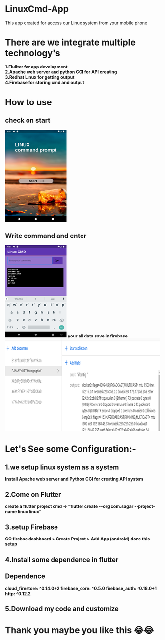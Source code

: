 # LinuxCmd-App

This app created for access our Linux system from your mobile phone

<h1>There are we integrate multiple technology's </h1>
<b>1.Flullter for app development <br>
2.Apache web server and python  CGI for API creating <br>
3.Redhat Linux for getting output <br>
4.Firebase for storing cmd and output</b>
<h1> How to use </h1>
<h2><b>check on start</b></h2> 
<img src = "https://github.com/sagarjangid41/LinuxCmd-App/blob/main/images/Screenshot_1604312015.png" width="200" height="300"/>
<h2>Write command and enter </h2>
<img src = "https://github.com/sagarjangid41/LinuxCmd-App/blob/main/images/Screenshot_1604312010.png" width="200" height="300"/>
<b>your all data save in firebase<b> 
<img src = "https://github.com/sagarjangid41/LinuxCmd-App/blob/main/images/Screenshot%20(544).png" height="300" />
<h1>Let's See some Configuration:-   </h1>
<h2>1.we setup linux system as a system </h2>
<b>Install Apache web server and Python CGI for creating API system 
<h2>2.Come on Flutter </h2>
create a flutter project 
cmd -> "flutter create --org com.sagar --project-name linux  linux"
<h2>3.setup Firebase </h2>
GO firebse dashboard > Create Project > Add App (android) 
done this setup 
<h2>4.Install some dependence in flutter </h2>
<h2>Dependence </h2>
  cloud_firestore: ^0.14.0+2
  firebase_core: ^0.5.0
  firebase_auth: ^0.18.0+1
  http: ^0.12.2
  <h2>5.Download my code and customize </h2></b>

<h1>Thank you maybe you like this 😂😂 </h1> 
